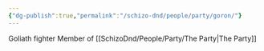 ```yaml
---
{"dg-publish":true,"permalink":"/schizo-dnd/people/party/goron/"}
---
```



Goliath fighter
Member of [[SchizoDnd/People/Party/The Party\|The Party]]